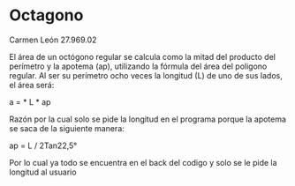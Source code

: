 # Octagono
Carmen León 27.969.02

El área de un octógono regular se calcula como la mitad del producto del perímetro y la apotema (ap), utilizando la fórmula del área del poligono regular.
Al ser su perímetro ocho veces la longitud (L) de uno de sus lados, el área será:

a = * L * ap

Razón por la cual solo se pide la longitud en el programa porque la apotema se saca de la siguiente manera:

ap = L / 2Tan22,5°

Por lo cual ya todo se encuentra en el back del codigo y solo se le pide la longitud al usuario 

